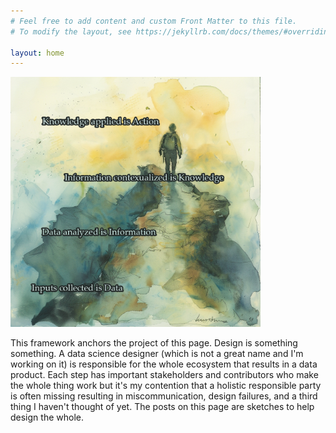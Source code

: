 ```yaml
---
# Feel free to add content and custom Front Matter to this file.
# To modify the layout, see https://jekyllrb.com/docs/themes/#overriding-theme-defaults

layout: home
---
```


<img src="assets/images/data-journey.png" width="400">

    
This framework anchors the project of this page.  Design is something something.  A data science designer (which is not a great name and I'm working on it) is responsible for the whole ecosystem that results in a data product.  Each step has important stakeholders and contributors who make the whole thing work but it's my contention that a holistic responsible party is often missing resulting in miscommunication, design failures, and a third thing I haven't thought of yet.  The posts on this page are sketches to help design the whole.  